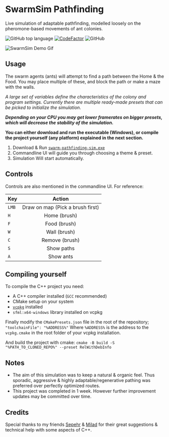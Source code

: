 # SwarmSim Pathfinding

Live simulation of adaptable pathfinding, modelled loosely on the pheromone-based movements of ant colonies.

![GitHub top language](https://img.shields.io/github/languages/top/nem-gdev/swarm-pathfinding-sim)
    [![CodeFactor](https://www.codefactor.io/repository/github/nem-gdev/swarm-pathfinding-sim/badge/main)](https://www.codefactor.io/repository/github/nem-gdev/swarm-pathfinding-sim/overview/main)     ![GitHub](https://img.shields.io/github/license/nem-gdev/swarm-pathfinding-sim)




![SwarmSim Demo Gif](Demo.gif) 


## Usage

The swarm agents (ants) will attempt to find a path between the Home & the Food.
You may place multiple of these, and block the path or make a maze with the walls.

*A large set of variables define the characteristics of the colony and program settings.*
*Currently there are multiple ready-made presets that can be picked to initialize the simulation.*

_**Depending on your CPU you may get lower framerates on bigger presets, which will decrease the stability of the simulation.**_

**You can either download and run the executable (Windows), or compile the project yourself (any platform) explained in the next section.**
1. Download & Run [`swarm-pathfinding-sim.exe`](https://github.com/Nem-GDev/swarm-pathfinding-sim/releases/tag/v2.0)
2. Commandline UI will guide you through choosing a theme & preset.
3. Simulation Will start automatically.


## Controls

Controls are also mentioned in the commandline UI. For reference:

| Key  | Action |
| ------------- |:-------------:|
| `LMB`    |Draw on map (Pick a brush first)|
| `H`      | Home (brush)     |
| `F`      | Food (brush)     |
| `W`      | Wall (brush)     |
| `C`      | Remove (brush)   |
| `S`      | Show paths       |
| `A`      | Show ants        |



## Compiling yourself

To compile the C++ project you need:

* A C++ compiler installed (`GCC` recommended)
* CMake setup on your system
* [`vcpkg`](https://vcpkg.io/en/) installed
* `sfml:x64-windows` library installed on vcpkg

Finally modify the `CMakePresets.json` file in the root of the repository;
`"toolchainFile": "%ADDRESS%"`
Where `%ADDRESS%` is the address to the `vcpkg.cmake` in the root folder of your vcpkg installation.

And build the project with cmake: `cmake -B build -S "%PATH_TO_CLONED_REPO%" --preset RelWithDebInfo`


## Notes

* The aim of this simulation was to keep a natural & organic feel. 
Thus sporadic, aggressive & highly adaptable/regenerative pathing was preferred over perfectly optimized routes.
* This project was completed in 1 week. However further improvement updates may be committed over time.


## Credits

Special thanks to my friends [Sepehr](https://github.com/Sephixum) & [Milad](https://github.com/MiliAxe) for their great suggestions & technical help with some aspects of C++.


